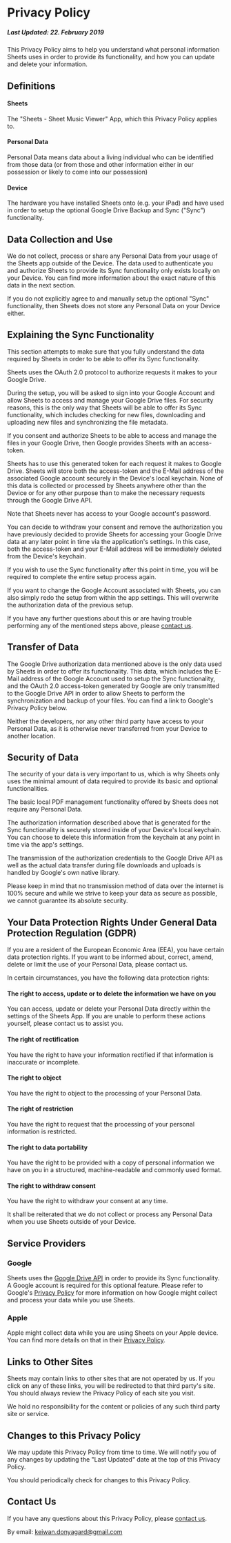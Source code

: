 # Privacy Policy
##### Last Updated: 22. February 2019

This Privacy Policy aims to help you understand what personal information Sheets uses in order to provide its functionality, and how you can update and delete your information.



## Definitions

#### Sheets
The "Sheets - Sheet Music Viewer" App, which this Privacy Policy applies to.

#### Personal Data
Personal Data means data about a living individual who can be identified from those data (or from those and other information either in our possession or likely to come into our possession)

#### Device
The hardware you have installed Sheets onto (e.g. your iPad) and have used in order to setup the optional Google Drive Backup and Sync ("Sync") functionality.



## Data Collection and Use

We do not collect, process or share any Personal Data from your usage of the Sheets app outside of the Device. The data used to authenticate you and authorize Sheets to provide its Sync functionality only exists locally on your Device. You can find more information about the exact nature of this data in the next section.

If you do not explicitly agree to and manually setup the optional "Sync" functionality, then Sheets does not store any Personal Data on your Device either.

## Explaining the Sync Functionality

This section attempts to make sure that you fully understand the data required by Sheets in order to be able to offer its Sync functionality.

Sheets uses the OAuth 2.0 protocol to authorize requests it makes to your Google Drive.

During the setup, you will be asked to sign into your Google Account and allow Sheets to access and manage your Google Drive files. For security reasons, this is the only way that Sheets will be able to offer its Sync functionality, which includes checking for new files, downloading and uploading new files and synchronizing the file metadata.

If you consent and authorize Sheets to be able to access and manage the files in your Google Drive, then Google provides Sheets with an access-token.

Sheets has to use this generated token for each request it makes to Google Drive. Sheets will store both the access-token and the E-Mail address of the associated Google account securely in the Device's local keychain. None of this data is collected or processed by Sheets anywhere other than the Device or for any other purpose than to make the necessary requests through the Google Drive API.

Note that Sheets never has access to your Google account's password.

You can decide to withdraw your consent and remove the authorization you have previously decided to provide Sheets for accessing your Google Drive data at any later point in time via the application's settings. In this case, both the access-token and your E-Mail address will be immediately deleted from the Device's keychain.

If you wish to use the Sync functionality after this point in time, you will be required to complete the entire setup process again.

If you want to change the Google Account associated with Sheets, you can also simply redo the setup from within the app settings. This will overwrite the authorization data of the previous setup.

If you have any further questions about this or are having trouble performing any of the mentioned steps above, please [contact us](http://www.keiwando.com/contact).

## Transfer of Data

The Google Drive authorization data mentioned above is the only data used by Sheets in order to offer its functionality. This data, which includes the E-Mail address of the Google Account used to setup the Sync functionality, and the OAuth 2.0 access-token generated by Google are only transmitted to the Google Drive API in order to allow Sheets to perform the synchronization and backup of your files. You can find a link to Google's Privacy Policy below.

Neither the developers, nor any other third party have access to your Personal Data, as it is otherwise never transferred from your Device to another location.

## Security of Data

The security of your data is very important to us, which is why Sheets only uses the minimal amount of data required to provide its basic and optional functionalities. 

The basic local PDF management functionality offered by Sheets does not require any Personal Data.

The authorization information described above that is generated for the Sync functionality is securely stored inside of your Device's local keychain. You can choose to delete this information from the keychain at any point in time via the app's settings.

The transmission of the authorization credentials to the Google Drive API as well as the actual data transfer during file downloads and uploads is handled by Google's own native library.

Please keep in mind that no transmission method of data over the internet is 100% secure and while we strive to keep your data as secure as possible, we cannot guarantee its absolute security.

## Your Data Protection Rights Under General Data Protection Regulation (GDPR)

If you are a resident of the European Economic Area (EEA), you have certain data protection rights. If you want to be informed about, correct, amend, delete or limit the use of your Personal Data, please contact us.

In certain circumstances, you have the following data protection rights:

#### The right to access, update or to delete the information we have on you
You can access, update or delete your Personal Data directly within the settings of the Sheets App. If you are unable to perform these actions yourself, please contact us to assist you.

#### The right of rectification
You have the right to have your information rectified if that information is inaccurate or incomplete.

#### The right to object
You have the right to object to the processing of your Personal Data.

#### The right of restriction
You have the right to request that the processing of your personal information is restricted.

#### The right to data portability
You have the right to be provided with a copy of personal information we have on you in a structured, machine-readable and commonly used format.

#### The right to withdraw consent
You have the right to withdraw your consent at any time.


It shall be reiterated that we do not collect or process any Personal Data when you use Sheets outside of your Device.

## Service Providers

### Google

Sheets uses the [Google Drive API](https://developers.google.com/drive/api/v3/about-auth) in order to provide its Sync functionality. A Google account is required for this optional feature. Please refer to Google's [Privacy Policy](https://policies.google.com/privacy?hl=en) for more information on how Google might collect and process your data while you use Sheets.

### Apple

Apple might collect data while you are using Sheets on your Apple device. You can find more details on that in their [Privacy Policy](https://www.apple.com/legal/privacy/de-ww/).

## Links to Other Sites

Sheets may contain links to other sites that are not operated by us. If you click on any of these links, you will be redirected to that third party's site. You should always review the Privacy Policy of each site you visit. 

We hold no responsibility for the content or policies of any such third party site or service.

## Changes to this Privacy Policy

We may update this Privacy Policy from time to time. We will notify you of any changes by updating the "Last Updated" date at the top of this Privacy Policy.

You should periodically check for changes to this Privacy Policy.

## Contact Us

If you have any questions about this Privacy Policy, please [contact us](http://www.keiwando.com/contact).

By email: keiwan.donyagard@gmail.com


